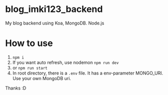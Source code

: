 # blog_imki123_backend
My blog backend using Koa, MongoDB. Node.js

# How to use  
1. ```npm i```  
2. If you want auto refresh, use nodemon ```npm run dev```  
3. or ```npm run start```  
4. In root directory, there is a ```.env``` file. It has a env-parameter MONGO_URI. Use your own MongoDB uri.

Thanks :D
